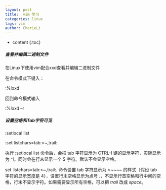 ```yaml
---
layout: post
title:  vim 学习
categories: linux
tags: vim
author: CherieLi
---
```


* content
{:toc}
##### 查看并编辑二进制文件

在Linux下使用vim配合xxd查看并编辑二进制文件

在命令模式下键入：

:%!xxd

 

回到命令模式输入

:%!xxd –r



##### 设置空格和Tab字符可见

:setlocal list

:set listchars=tab:>~,trail:.

 

执行 :setlocal list 命令后，会把 tab 字符显示为 CTRL-I 键的显示字符，实际显示为 ^I。同时会在行末显示一个 $ 字符。默认不会显示空格。

 

 set listchars=tab:>~,trail:. 命令设置 tab 字符显示为 >~~~~ 的样式（假设 tab 字符的显示宽度是 4），设置行末空格显示为点号 .，不显示行首空格和行中间的空格，行末不显示字符。如果需要显示所有空格，可以把 *trail* 改成 *space*。

    